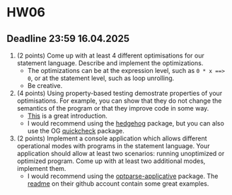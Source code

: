 # HW06

## Deadline 23:59 16.04.2025

1. (2 points) Come up with at least 4 different optimisations for our statement language. Describe and implement the optimizations.
     * The optimizations can be at the expression level, such as `0 * x ==> 0`, or at the statement level, such as loop unrolling.
     * Be creative. 
3. (4 points) Using property-based testing demostrate properties of your optimisations. For example, you can show that they do not change the semantics of the program or that they improve code in some way. 
     * [This](https://www.youtube.com/watch?v=G0NUOst-53U) is a great introduction. 
     * I would recommend using the [hedgehog](https://hackage.haskell.org/package/hedgehog) package, but you can also use the OG [quickcheck](https://hackage.haskell.org/package/QuickCheck) package. 
4. (2 points) Implement a console application which allows different operational modes with programs in the statement language. Your application should allow at least two scenarios: running unoptimized or optimized program. Come up with at least two additional modes, implement them.
     * I would recommend using the [optparse-applicative](https://hackage.haskell.org/package/optparse-applicative) package. The [readme](https://github.com/pcapriotti/optparse-applicative) on their github account contain some great examples. 
